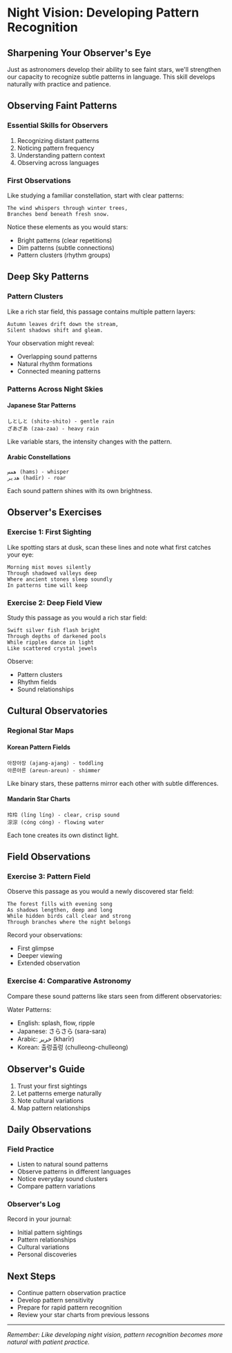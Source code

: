 # Night Vision: Developing Pattern Recognition

## Sharpening Your Observer's Eye

Just as astronomers develop their ability to see faint stars, we'll strengthen our capacity to recognize subtle patterns in language. This skill develops naturally with practice and patience.

## Observing Faint Patterns

### Essential Skills for Observers
1. Recognizing distant patterns
2. Noticing pattern frequency
3. Understanding pattern context
4. Observing across languages

### First Observations
Like studying a familiar constellation, start with clear patterns:

```text
The wind whispers through winter trees,
Branches bend beneath fresh snow.
```

Notice these elements as you would stars:
- Bright patterns (clear repetitions)
- Dim patterns (subtle connections)
- Pattern clusters (rhythm groups)

## Deep Sky Patterns

### Pattern Clusters
Like a rich star field, this passage contains multiple pattern layers:

```text
Autumn leaves drift down the stream,
Silent shadows shift and gleam.
```

Your observation might reveal:
- Overlapping sound patterns
- Natural rhythm formations
- Connected meaning patterns

### Patterns Across Night Skies

#### Japanese Star Patterns
```text
しとしと (shito-shito) - gentle rain
ざあざあ (zaa-zaa) - heavy rain
```

Like variable stars, the intensity changes with the pattern.

#### Arabic Constellations
```text
همس (hams) - whisper
هدير (hadīr) - roar
```

Each sound pattern shines with its own brightness.

## Observer's Exercises

### Exercise 1: First Sighting
Like spotting stars at dusk, scan these lines and note what first catches your eye:

```text
Morning mist moves silently
Through shadowed valleys deep
Where ancient stones sleep soundly
In patterns time will keep
```

### Exercise 2: Deep Field View
Study this passage as you would a rich star field:

```text
Swift silver fish flash bright
Through depths of darkened pools
While ripples dance in light
Like scattered crystal jewels
```

Observe:
- Pattern clusters
- Rhythm fields
- Sound relationships

## Cultural Observatories

### Regional Star Maps

#### Korean Pattern Fields
```text
아장아장 (ajang-ajang) - toddling
아른아른 (areun-areun) - shimmer
```

Like binary stars, these patterns mirror each other with subtle differences.

#### Mandarin Star Charts
```text
玲玲 (líng líng) - clear, crisp sound
淙淙 (cóng cóng) - flowing water
```

Each tone creates its own distinct light.

## Field Observations

### Exercise 3: Pattern Field
Observe this passage as you would a newly discovered star field:

```text
The forest fills with evening song
As shadows lengthen, deep and long
While hidden birds call clear and strong
Through branches where the night belongs
```

Record your observations:
- First glimpse
- Deeper viewing
- Extended observation

### Exercise 4: Comparative Astronomy
Compare these sound patterns like stars seen from different observatories:

Water Patterns:
- English: splash, flow, ripple
- Japanese: さらさら (sara-sara)
- Arabic: خرير (kharīr)
- Korean: 출렁출렁 (chulleong-chulleong)

## Observer's Guide

1. Trust your first sightings
2. Let patterns emerge naturally
3. Note cultural variations
4. Map pattern relationships

## Daily Observations

### Field Practice
- Listen to natural sound patterns
- Observe patterns in different languages
- Notice everyday sound clusters
- Compare pattern variations

### Observer's Log
Record in your journal:
- Initial pattern sightings
- Pattern relationships
- Cultural variations
- Personal discoveries

## Next Steps
- Continue pattern observation practice
- Develop pattern sensitivity
- Prepare for rapid pattern recognition
- Review your star charts from previous lessons

---

*Remember: Like developing night vision, pattern recognition becomes more natural with patient practice.* 